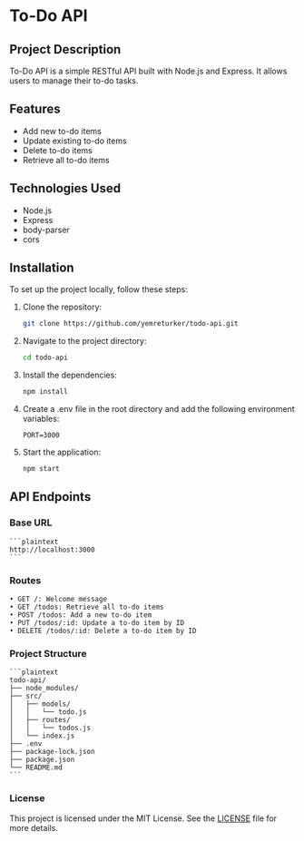 # To-Do API

## Project Description

To-Do API is a simple RESTful API built with Node.js and Express. It allows users to manage their to-do tasks.

## Features

-   Add new to-do items
-   Update existing to-do items
-   Delete to-do items
-   Retrieve all to-do items

## Technologies Used

-   Node.js
-   Express
-   body-parser
-   cors

## Installation

To set up the project locally, follow these steps:

1. Clone the repository:

    ```sh
    git clone https://github.com/yemreturker/todo-api.git
    ```

2. Navigate to the project directory:
    ```sh
    cd todo-api
    ```
3. Install the dependencies:
    ```sh
    npm install
    ```
4. Create a .env file in the root directory and add the following environment variables:

    ```.env
    PORT=3000
    ```

5. Start the application:
    ```sh
    npm start
    ```

## API Endpoints

### Base URL

    ```plaintext
    http://localhost:3000
    ```

### Routes

    • GET /: Welcome message
    • GET /todos: Retrieve all to-do items
    • POST /todos: Add a new to-do item
    • PUT /todos/:id: Update a to-do item by ID
    • DELETE /todos/:id: Delete a to-do item by ID

### Project Structure

    ```plaintext
    todo-api/
    ├── node_modules/
    ├── src/
    │   ├── models/
    │   │   └── todo.js
    │   ├── routes/
    │   │   └── todos.js
    │   └── index.js
    ├── .env
    ├── package-lock.json
    ├── package.json
    └── README.md
    ```

### License

This project is licensed under the MIT License. See the [LICENSE](LICENSE) file for more details.

